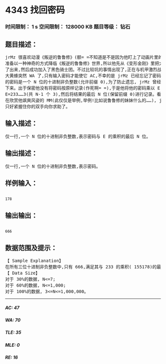 # 4343 找回密码   
### 时间限制： 1 s     空间限制： 128000 KB     题目等级： 钻石  
## 题目描述：  

<pre>
jrMz 很喜欢动漫《叛逆的鲁鲁修》(额= =不知道是不是因为他盯上了动画片里的 MM),他  
准备以一种神奇的方式降临《叛逆的鲁鲁修》世界,所以他先从《变形金刚》里把大黄蜂拐  
了出来,然后成功加入了黑色骑士团。不过比较坑的事情出现了,正在与机甲激烈战斗中的  
大黄蜂突然 WA 了,只有输入密码才能使它 AC,不幸的是 jrMz 已经忘记了密码。大黄蜂  
的密码是一个 N 位的十进制非负整数(允许前缀 0),为了防止遗忘, jrMz 曾经将密码记了  
下来。出于保密他没有将密码按原样记录(作死啊= =),于是他将他的密码乘以 E,其中  
E=233……3(共 N-1 个 3),然后将结果的最后 N 位(保留前缀 0)进行记录。看着本来正  
在欣赏他飒爽风姿的 MM(此仅仅是举例,举例!比如说鲁鲁修的妹妹什么的……), jrMz  
只好紧握住你的双手向你求助了。
</pre>
  
  
## 输入描述：  

<pre>
仅一行,一个 N 位的十进制非负整数,表示密码与 E 的乘积的最后 N 位。
</pre>
  
  
## 输出描述：  

<pre>
仅一行,一个 N 位的十进制非负整数,表示密码。
</pre>
  
  
## 样例输入：  

<pre><code>
178
</code></pre>
  
  
## 输出输出：  

<pre><code>
666
</code></pre>
  
  
## 数据范围及提示：  

<pre>
【 Sample Explanation】  
在所有三位十进制非负整数中,只有 666,满足其与 233 的乘积( 155178)的最后 3 位是 178。  
【 Data Size】  
对于 30%的数据, N<=7;  
对于 60%的数据, N<=1,000;  
对于 100%的数据, 3<=N<=1,000,000。
</pre>
  
  
***  

##### AC: 47  
##### WA: 70  
##### TLE: 35  
##### MLE: 0  
##### RE: 16  
